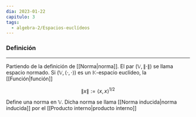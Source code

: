 ```yaml
---
dia: 2023-01-22
capitulo: 3
tags:
  - algebra-2/Espacios-euclídeos
---
```

### Definición
---
Partiendo de la definición de [[Norma|norma]]. El par $(\mathbb{V}, \lVert \cdot \rVert)$ se llama espacio normado. Si $(\mathbb{V}, \langle \cdot, \cdot \rangle)$ es un $\mathbb{K}$-espacio euclídeo, la [[Función|función]] 

$$ \lVert x \rVert := \langle x, x \rangle^{1/2} $$

Define una norma en $\mathbb{V}$. Dicha norma se llama [[Norma inducida|norma inducida]] por el [[Producto interno|producto interno]]